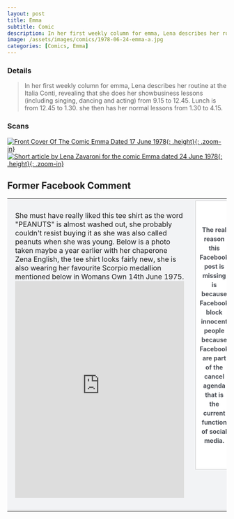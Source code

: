 ```yaml
---
layout: post
title: Emma
subtitle: Comic
description: In her first weekly column for emma, Lena describes her routine at the Italia Conti, revealing that she does her showbusiness lessons (including singing, dancing and acting) from 9.15 to 12.45. Lunch is from 12.45 to 1.30. she then has her normal lessons from 1.30 to 4.15.
image: /assets/images/comics/1978-06-24-emma-a.jpg
categories: [Comics, Emma]
---
```


### Details
> In her first weekly column for emma, Lena describes her routine at the Italia Conti, revealing that she does her showbusiness lessons (including singing, dancing and acting) from 9.15 to 12.45. Lunch is from 12.45 to 1.30. she then has her normal lessons from 1.30 to 4.15.

### Scans
[![Front Cover Of The Comic Emma Dated 17 June 1978](/assets/images/comics/1978-06-24-emma-a.jpg){: .height}{: .zoom-in}](/assets/images/comics/1978-06-24-emma-a.jpg)
[![Short article by Lena Zavaroni for the comic Emma dated 24 June 1978](/assets/images/comics/1978-06-24-emma-b.jpg){: .height}{: .zoom-in}](/assets/images/comics/1978-06-24-emma-b.jpg)

## Former Facebook Comment
<table>
<tr style="background-color:#f2f3f5;">
<td>
<p style="width:388px; padding:10px; background-color:#f2f3f5;">
She must have really liked this tee shirt as the word "PEANUTS" is almost washed out, she probably couldn't resist buying it as she was also called peanuts when she was young. Below is a photo taken maybe a year earlier with her chaperone Zena English, the tee shirt looks fairly new, she is also wearing her favourite Scorpio medallion mentioned below in Womans Own 14th June 1975.
<iframe src="https://www.facebook.com/plugins/post.php?href=https%3A%2F%2Fwww.facebook.com%2Fphoto.php%3Ffbid%3D875411056131987%26set%3Dp.875411056131987%26type%3D3%26av%3D311829398949967%26eav%3DAfaq50QGj-Pd6lKtoM5Es5RWysTHLZvgVy-nvoI19WJ2_vIRK_13yn3yC9E_viMNRhE%26theater&width=500&show_text=true&height=497&appId" width="388" height="497" style="border:none;overflow:hidden" scrolling="no" frameborder="0" allowTransparency="true" allow="encrypted-media"></iframe>
</p>
</td>

<td>
<p style="position: relative; top: -45px; background-color:#ffffff; color: #4b4f56; border: 1px solid #cccccc; font-size: 14px; font-weight: bold; line-height: 21px; padding: 55px 9px; text-align: center;">The real reason this Facebook post is missing is because Facebook block innocent people because Facebook are part of the cancel agenda that is the current function of social media.</p>
</td>
</tr>

<style>
.height {width:auto; height:551.56px;}
</style>

